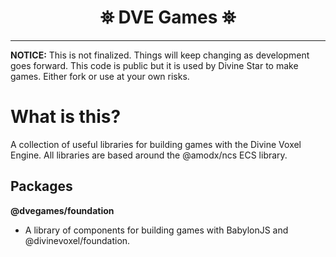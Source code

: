 <h1 align="center">
 ⛯ DVE Games ⛯
</h1>


---

**NOTICE:**
This is not finalized. Things will keep changing as development goes forward. 
This code is public but it is used by Divine Star to make games.
Either fork or use at your own risks.

# What is this?
A collection of useful libraries for building games with the Divine Voxel Engine. All libraries are based around the @amodx/ncs ECS library.

## Packages
**@dvegames/foundation**
 - A library of components for building games with BabylonJS and @divinevoxel/foundation.
